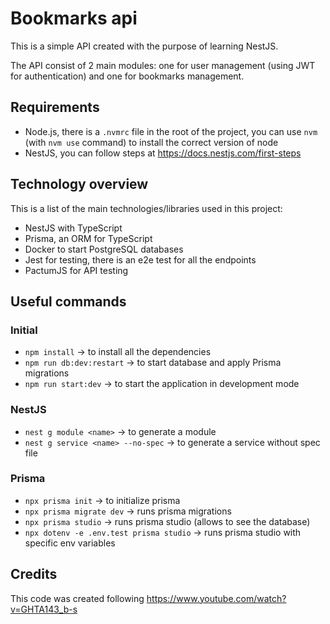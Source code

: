 # Bookmarks api

This is a simple API created with the purpose of learning NestJS.

The API consist of 2 main modules: one for user management (using JWT for authentication) and one
for bookmarks management.

## Requirements

- Node.js, there is a `.nvmrc` file in the root of the project, you can use `nvm` (with `nvm use`
  command) to install the correct version of node
- NestJS, you can follow steps at https://docs.nestjs.com/first-steps

## Technology overview

This is a list of the main technologies/libraries used in this project:

- NestJS with TypeScript
- Prisma, an ORM for TypeScript
- Docker to start PostgreSQL databases
- Jest for testing, there is an e2e test for all the endpoints
- PactumJS for API testing

## Useful commands

### Initial

- `npm install` -> to install all the dependencies
- `npm run db:dev:restart` -> to start database and apply Prisma migrations
- `npm run start:dev` -> to start the application in development mode

### NestJS

- `nest g module <name>` -> to generate a module
- `nest g service <name> --no-spec` -> to generate a service without spec file

### Prisma

- `npx prisma init` -> to initialize prisma
- `npx prisma migrate dev` -> runs prisma migrations
- `npx prisma studio` -> runs prisma studio (allows to see the database)
- `npx dotenv -e .env.test prisma studio` -> runs prisma studio with specific env variables

## Credits

This code was created following https://www.youtube.com/watch?v=GHTA143_b-s

